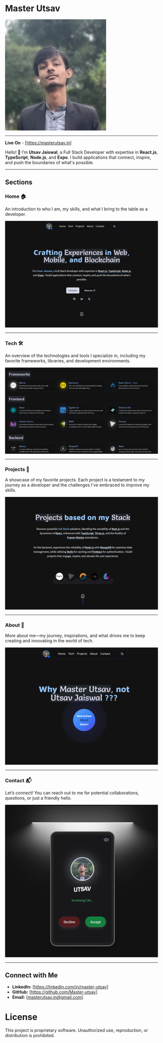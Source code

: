 # Master Utsav

![Portfolio Banner](/public/images/my_picture_logo.jpg)

---
**Live On** - [https://masterutsav.in]

Hello! 👋 I’m **Utsav Jaiswal**, a Full Stack Developer with expertise in **React.js**, **TypeScript**, **Node.js**, and **Expo**. I build applications that connect, inspire, and push the boundaries of what's possible.

---

## Sections

### Home 🏠
An introduction to who I am, my skills, and what I bring to the table as a developer.

![Home Section](/public/images/home.png)

---

### Tech 🛠️
An overview of the technologies and tools I specialize in, including my favorite frameworks, libraries, and development environments.

![Tech Section](/public/images/tech.png)

---

### Projects 🚀
A showcase of my favorite projects. Each project is a testament to my journey as a developer and the challenges I've embraced to improve my skills.

![Projects Section](/public/images/project.png)

---

### About 👤
More about me—my journey, inspirations, and what drives me to keep creating and innovating in the world of tech.

![About Section](/public/images/about.png)

---

### Contact 📬
Let’s connect! You can reach out to me for potential collaborations, questions, or just a friendly hello.

![Contact Section](/public/images/contact.png)

---

## Connect with Me
- **LinkedIn:** [https://linkedin.com/in/master-utsav]
- **GitHub:** [https://github.com/Master-utsav]
- **Email:** [masterutsav.in@gmail.com]

# License
This project is proprietary software. Unauthorized use, reproduction, or distribution is prohibited.
